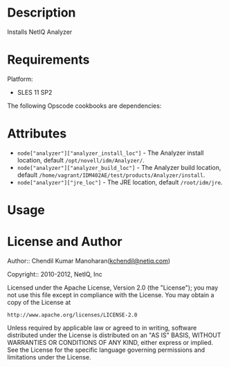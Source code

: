 Description
===========

Installs NetIQ Analyzer

Requirements
============

Platform:

* SLES 11 SP2


The following Opscode cookbooks are dependencies:



Attributes
==========

* `node["analyzer"]["analyzer_install_loc"]` - The Analyzer install location, default `/opt/novell/idm/Analyzer/`.
* `node["analyzer"]["analyzer_build_loc"]` - The Analyzer build location, default `/home/vagrant/IDM402AE/test/products/Analyzer/install`.
* `node["analyzer"]["jre_loc"]` - The JRE location, default `/root/idm/jre`.


Usage
=====



License and Author
==================

Author:: Chendil Kumar Manoharan(<kchendil@netiq.com>)

Copyright:: 2010-2012, NetIQ, Inc

Licensed under the Apache License, Version 2.0 (the "License");
you may not use this file except in compliance with the License.
You may obtain a copy of the License at

    http://www.apache.org/licenses/LICENSE-2.0

Unless required by applicable law or agreed to in writing, software
distributed under the License is distributed on an "AS IS" BASIS,
WITHOUT WARRANTIES OR CONDITIONS OF ANY KIND, either express or implied.
See the License for the specific language governing permissions and
limitations under the License.
